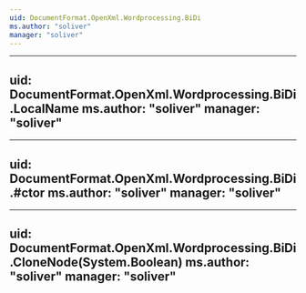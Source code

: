 ```yaml
---
uid: DocumentFormat.OpenXml.Wordprocessing.BiDi
ms.author: "soliver"
manager: "soliver"
---
```


---
uid: DocumentFormat.OpenXml.Wordprocessing.BiDi.LocalName
ms.author: "soliver"
manager: "soliver"
---

---
uid: DocumentFormat.OpenXml.Wordprocessing.BiDi.#ctor
ms.author: "soliver"
manager: "soliver"
---

---
uid: DocumentFormat.OpenXml.Wordprocessing.BiDi.CloneNode(System.Boolean)
ms.author: "soliver"
manager: "soliver"
---
